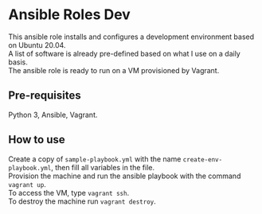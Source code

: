 # Ansible Roles Dev

This ansible role installs and configures a development environment based on Ubuntu 20.04.  
A list of software is already pre-defined based on what I use on a daily basis.  
The ansible role is ready to run on a VM provisioned by Vagrant.

## Pre-requisites

Python 3, Ansible, Vagrant.

## How to use

Create a copy of `sample-playbook.yml` with the name `create-env-playbook.yml`, then fill all variables in the file.  
Provision the machine and run the ansible playbook with the command `vagrant up`.  
To access the VM, type `vagrant ssh`.  
To destroy the machine run `vagrant destroy`.

